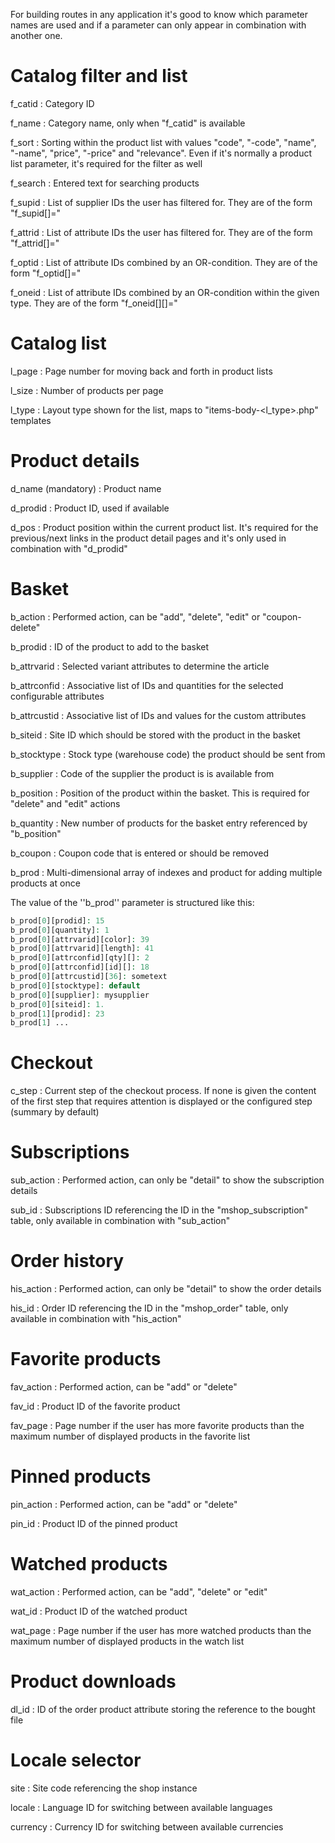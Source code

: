 For building routes in any application it's good to know which parameter names are used and if a parameter can only appear in combination with another one.

# Catalog filter and list

f_catid
: Category ID

f_name
: Category name, only when "f_catid" is available

f_sort
: Sorting within the product list with values "code", "-code", "name", "-name", "price", "-price" and "relevance". Even if it's normally a product list parameter, it's required for the filter as well

f_search
: Entered text for searching products

f_supid
: List of supplier IDs the user has filtered for. They are of the form "f_supid[]=<id>"

f_attrid
: List of attribute IDs the user has filtered for. They are of the form "f_attrid[]=<id>"

f_optid
: List of attribute IDs combined by an OR-condition. They are of the form "f_optid[]=<id>"

f_oneid
: List of attribute IDs combined by an OR-condition within the given type. They are of the form "f_oneid[<type>][]=<id>"

# Catalog list

l_page
: Page number for moving back and forth in product lists

l_size
: Number of products per page

l_type
: Layout type shown for the list, maps to "items-body-<l_type>.php" templates

# Product details

d_name (mandatory)
: Product name

d_prodid
: Product ID, used if available

d_pos
: Product position within the current product list. It's required for the previous/next links in the product detail pages and it's only used in combination with "d_prodid"

# Basket

b_action
: Performed action, can be "add", "delete", "edit" or "coupon-delete"

b_prodid
: ID of the product to add to the basket

b_attrvarid
: Selected variant attributes to determine the article

b_attrconfid
: Associative list of IDs and quantities for the selected configurable attributes

b_attrcustid
: Associative list of IDs and values for the custom attributes

b_siteid
: Site ID which should be stored with the product in the basket

b_stocktype
: Stock type (warehouse code) the product should be sent from

b_supplier
: Code of the supplier the product is is available from

b_position
: Position of the product within the basket. This is required for "delete" and "edit" actions

b_quantity
: New number of products for the basket entry referenced by "b_position"

b_coupon
: Coupon code that is entered or should be removed

b_prod
: Multi-dimensional array of indexes and product  for adding multiple products at once

The value of the ''b_prod'' parameter is structured like this:

```php
b_prod[0][prodid]: 15
b_prod[0][quantity]: 1
b_prod[0][attrvarid][color]: 39
b_prod[0][attrvarid][length]: 41
b_prod[0][attrconfid][qty][]: 2
b_prod[0][attrconfid][id][]: 18
b_prod[0][attrcustid][36]: sometext
b_prod[0][stocktype]: default
b_prod[0][supplier]: mysupplier
b_prod[0][siteid]: 1.
b_prod[1][prodid]: 23
b_prod[1] ...
```

# Checkout

c_step
: Current step of the checkout process. If none is given the content of the first step that requires attention is displayed or the configured step (summary by default)

# Subscriptions

sub_action
: Performed action, can only be "detail" to show the subscription details

sub_id
: Subscriptions ID referencing the ID in the "mshop_subscription" table, only available in combination with "sub_action"

# Order history

his_action
: Performed action, can only be "detail" to show the order details

his_id
: Order ID referencing the ID in the "mshop_order" table, only available in combination with "his_action"

# Favorite products

fav_action
: Performed action, can be "add" or "delete"

fav_id
: Product ID of the favorite product

fav_page
: Page number if the user has more favorite products than the maximum number of displayed products in the favorite list

# Pinned products

pin_action
: Performed action, can be "add" or "delete"

pin_id
: Product ID of the pinned product

# Watched products

wat_action
: Performed action, can be "add", "delete" or "edit"

wat_id
: Product ID of the watched product

wat_page
: Page number if the user has more watched products than the maximum number of displayed products in the watch list

# Product downloads

dl_id
: ID of the order product attribute storing the reference to the bought file

# Locale selector

site
: Site code referencing the shop instance

locale
: Language ID for switching between available languages

currency
: Currency ID for switching between available currencies
